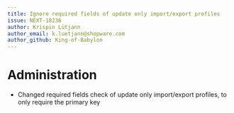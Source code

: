 ```yaml
---
title: Ignore required fields of update only import/export profiles
issue: NEXT-18236
author: Krispin Lütjann
author_email: k.luetjann@shopware.com 
author_github: King-of-Babylon
---
```

# Administration
* Changed required fields check of update only import/export profiles, to only require the primary key
